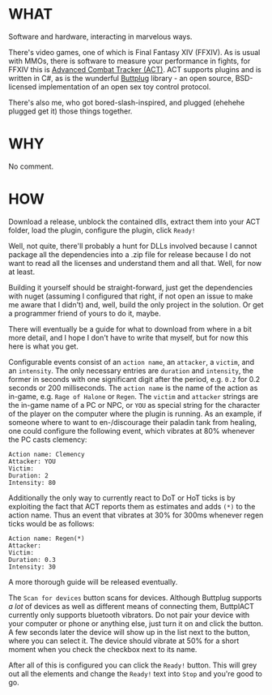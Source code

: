 # WHAT

Software and hardware, interacting in marvelous ways.

There's video games, one of which is Final Fantasy XIV (FFXIV). As is usual with MMOs, there is software to measure your performance in fights, for FFXIV this is [Advanced Combat Tracker (ACT)](https://advancedcombattracker.com). ACT supports plugins and is written in C#, as is the wunderful [Buttplug](https://buttplug.io) library - an open source, BSD-licensed implementation of an open sex toy control protocol.

There's also me, who got bored-slash-inspired, and plugged (ehehehe plugged get it) those things together.

# WHY

No comment.

# HOW

Download a release, unblock the contained dlls, extract them into your ACT folder, load the plugin, configure the plugin, click `Ready!`

Well, not quite, there'll probably a hunt for DLLs involved because I cannot package all the dependencies into a .zip file for release because I do not want to read all the licenses and understand them and all that. Well, for now at least.

Building it yourself should be straight-forward, just get the dependencies with nuget (assuming I configured that right, if not open an issue to make me aware that I didn't) and, well, build the only project in the solution. Or get a programmer friend of yours to do it, maybe.

There will eventually be a guide for what to download from where in a bit more detail, and I hope I don't have to write that myself, but for now this here is what you get.

Configurable events consist of an `action name`, an `attacker`, a `victim`, and an `intensity`. The only necessary entries are `duration` and `intensity`, the former in seconds with one significant digit after the period, e.g. `0.2` for 0.2 seconds or 200 milliseconds. The `action name` is the name of the action as in-game, e.g. `Rage of Halone` or `Regen`. The `victim` and `attacker` strings are the in-game name of a PC or NPC, or `YOU` as special string for the character of the player on the computer where the plugin is running. As an example, if someone where to want to en-/discourage their paladin tank from healing, one could configure the following event, which vibrates at 80% whenever the PC casts clemency:

```
Action name: Clemency
Attacker: YOU
Victim:
Duration: 2
Intensity: 80
```

Additionally the only way to currently react to DoT or HoT ticks is by exploiting the fact that ACT reports them as estimates and adds `(*)` to the action name. Thus an event that vibrates at 30% for 300ms whenever regen ticks would be as follows:

```
Action name: Regen(*)
Attacker: 
Victim:
Duration: 0.3
Intensity: 30
```

A more thorough guide will be released eventually.

The `Scan for devices` button scans for devices. Although Buttplug supports *a lot* of devices as well as different means of connecting them, ButtplACT currently only supports bluetooth vibrators. Do not pair your device with your computer or phone or anything else, just turn it on and click the button. A few seconds later the device will show up in the list next to the button, where you can select it. The device should vibrate at 50% for a short moment when you check the checkbox next to its name.

After all of this is configured you can click the `Ready!` button. This will grey out all the elements and change the `Ready!` text into `Stop` and you're good to go.
